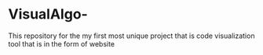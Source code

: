 # VisualAlgo-
This repository for the my first most unique project that is code visualization tool that is in the form of website
